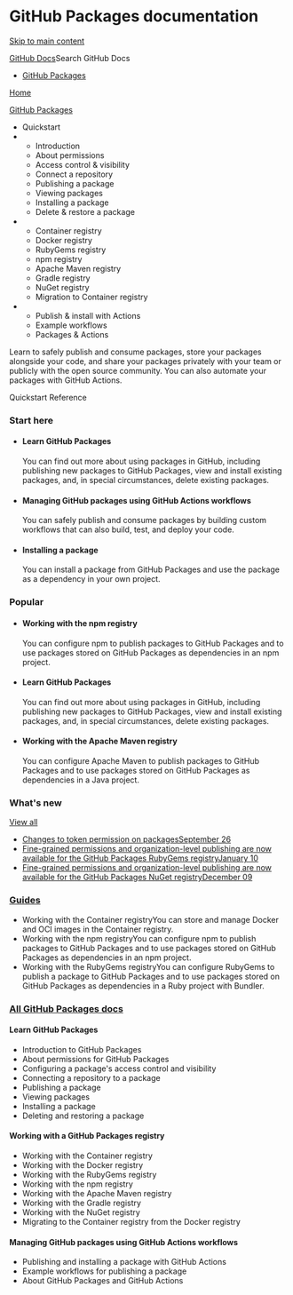 # GitHub Packages documentation

[Skip to main content](broken-reference)

[GitHub Docs](broken-reference)Search GitHub Docs

* [GitHub Packages](broken-reference)

[Home](broken-reference)

[GitHub Packages](broken-reference)

* Quickstart
*
  * Introduction
  * About permissions
  * Access control & visibility
  * Connect a repository
  * Publishing a package
  * Viewing packages
  * Installing a package
  * Delete & restore a package
*
  * Container registry
  * Docker registry
  * RubyGems registry
  * npm registry
  * Apache Maven registry
  * Gradle registry
  * NuGet registry
  * Migration to Container registry
*
  * Publish & install with Actions
  * Example workflows
  * Packages & Actions

Learn to safely publish and consume packages, store your packages alongside your code, and share your packages privately with your team or publicly with the open source community. You can also automate your packages with GitHub Actions.

Quickstart Reference

### Start here

*   #### Learn GitHub Packages

    You can find out more about using packages in GitHub, including publishing new packages to GitHub Packages, view and install existing packages, and, in special circumstances, delete existing packages.
*   #### Managing GitHub packages using GitHub Actions workflows

    You can safely publish and consume packages by building custom workflows that can also build, test, and deploy your code.
*   #### Installing a package

    You can install a package from GitHub Packages and use the package as a dependency in your own project.

### Popular

*   #### Working with the npm registry

    You can configure npm to publish packages to GitHub Packages and to use packages stored on GitHub Packages as dependencies in an npm project.
*   #### Learn GitHub Packages

    You can find out more about using packages in GitHub, including publishing new packages to GitHub Packages, view and install existing packages, and, in special circumstances, delete existing packages.
*   #### Working with the Apache Maven registry

    You can configure Apache Maven to publish packages to GitHub Packages and to use packages stored on GitHub Packages as dependencies in a Java project.

### What's new

[View all](https://github.blog/changelog/label/packages)

* [Changes to token permission on packagesSeptember 26](https://github.blog/changelog/2023-09-26-changes-to-token-permission-on-packages)
* [Fine-grained permissions and organization-level publishing are now available for the GitHub Packages RubyGems registryJanuary 10](https://github.blog/changelog/2023-01-10-packages-fine-grained-permissions-and-organization-level-publishing-are-now-available-for-the-github-packages-rubygems-registry)
* [Fine-grained permissions and organization-level publishing are now available for the GitHub Packages NuGet registryDecember 09](https://github.blog/changelog/2022-12-09-packages-fine-grained-permissions-and-organization-level-publishing-are-now-available-for-the-github-packages-nuget-registry)

### [Guides](broken-reference) <a href="#guides-2" id="guides-2"></a>

* Working with the Container registryYou can store and manage Docker and OCI images in the Container registry.
* Working with the npm registryYou can configure npm to publish packages to GitHub Packages and to use packages stored on GitHub Packages as dependencies in an npm project.
* Working with the RubyGems registryYou can configure RubyGems to publish a package to GitHub Packages and to use packages stored on GitHub Packages as dependencies in a Ruby project with Bundler.

### [All GitHub Packages docs](broken-reference) <a href="#all-docs" id="all-docs"></a>

#### Learn GitHub Packages

* Introduction to GitHub Packages
* About permissions for GitHub Packages
* Configuring a package's access control and visibility
* Connecting a repository to a package
* Publishing a package
* Viewing packages
* Installing a package
* Deleting and restoring a package

#### Working with a GitHub Packages registry

* Working with the Container registry
* Working with the Docker registry
* Working with the RubyGems registry
* Working with the npm registry
* Working with the Apache Maven registry
* Working with the Gradle registry
* Working with the NuGet registry
* Migrating to the Container registry from the Docker registry

#### Managing GitHub packages using GitHub Actions workflows

* Publishing and installing a package with GitHub Actions
* Example workflows for publishing a package
* About GitHub Packages and GitHub Actions
